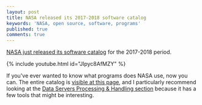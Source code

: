 ```yaml
---
layout: post
title: NASA released its 2017-2018 software catalog
keywords: 'NASA, open source, software, programs'
published: true
comments: true
---
```


[NASA just released its software catalog](https://www.nasa.gov/press-release/nasa-releases-software-catalog-granting-the-public-free-access-to-technologies-for) for the 2017-2018 period.

{% include youtube.html id="JIpyc8AfMZY" %}


If you've ever wanted to know what programs does NASA use, now you can. The entire catalog is [visible at this page](https://software.nasa.gov/), and I particularly recommend looking at the [Data Servers Processing & Handling section](https://software.nasa.gov/data_servers_processing_and_handling) because it has a few tools that might be interesting.
